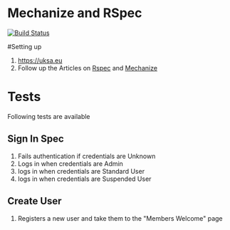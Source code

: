Mechanize and RSpec
====

[![Build Status](https://travis-ci.org/uksa/mechanize-rspec.svg)](https://travis-ci.org/uksa/mechanize-rspec)

#Setting up
1. https://uksa.eu 
2. Follow up the Articles on [Rspec](https://uksa.eu/test-automation-ruby-rspec) and [Mechanize](https://uksa.eu/test-automation-ruby-mechanize)

# Tests
Following tests are available

## Sign In Spec
1. Fails authentication if credentials are Unknown
2. Logs in when credentials are Admin
3. logs in when credentials are Standard User
4. logs in when credentials are Suspended User

## Create User
1. Registers a new user and take them to the "Members Welcome" page